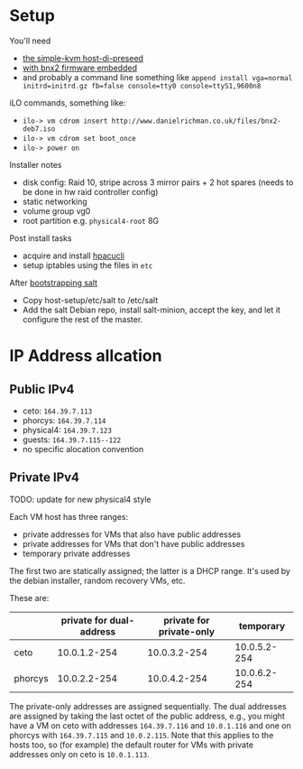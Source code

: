 # Setup

You'll need 
  - [the simple-kvm host-di-preseed](https://github.com/danielrichman/simple-kvm/tree/master/host-di-preseed)
  - [with bnx2 firmware embedded](https://github.com/danielrichman/preseed)
  - and probably a command line something like `append install vga=normal initrd=initrd.gz fb=false console=tty0 console=ttyS1,9600n8`

iLO commands, something like:
  - `ilo-> vm cdrom insert http://www.danielrichman.co.uk/files/bnx2-deb7.iso`
  - `ilo-> vm cdrom set boot_once`
  - `ilo-> power on`

Installer notes
  - disk config: Raid 10, stripe across 3 mirror pairs + 2 hot spares (needs to be done in hw raid controller config)
  - static networking
  - volume group vg0
  - root partition e.g. `physical4-root` 8G

Post install tasks
  - acquire and install [hpacucli](http://downloads.linux.hp.com/SDR/repo/mcp/pool/non-free/hpacucli_9.40.1-1._amd64.deb)
  - setup iptables using the files in `etc`

After [bootstrapping salt](../salt-config/bootstrapping.md)
  - Copy host-setup/etc/salt to /etc/salt
  - Add the salt Debian repo, install salt-minion, accept the key, and let it configure the rest of the master.

# IP Address allcation

## Public IPv4

  - ceto: `164.39.7.113`
  - phorcys: `164.39.7.114`
  - physical4: `164.39.7.123`
  - guests: `164.39.7.115--122`
  - no specific alocation convention

## Private IPv4

TODO: update for new physical4 style

Each VM host has three ranges:

  - private addresses for VMs that also have public addresses
  - private addresses for VMs that don't have public addresses
  - temporary private addresses

The first two are statically assigned; the latter is a DHCP range. It's used by the debian installer, random recovery VMs, etc.

These are:

|         | private for dual-address  | private for private-only  | temporary    |
|---------|---------------------------|---------------------------|--------------|
| ceto    | 10.0.1.2-254              | 10.0.3.2-254              | 10.0.5.2-254 | 
| phorcys | 10.0.2.2-254              | 10.0.4.2-254              | 10.0.6.2-254 |

The private-only addresses are assigned sequentially.
The dual addresses are assigned by taking the last octet of the public address, e.g., you might have a VM on ceto with addresses `164.39.7.116` and `10.0.1.116` and one on phorcys with `164.39.7.115` and `10.0.2.115`.
Note that this applies to the hosts too, so (for example) the default router for VMs with private addresses only on ceto is `10.0.1.113`.
